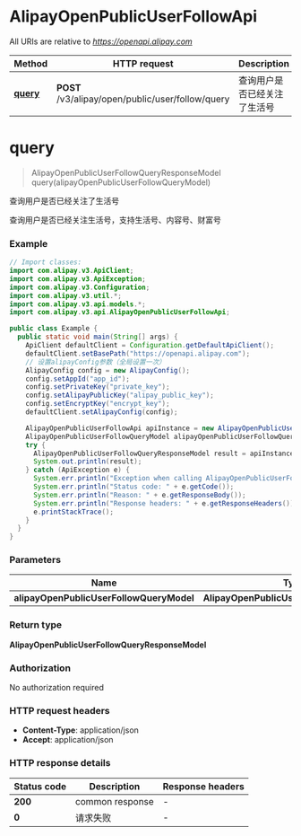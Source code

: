 # AlipayOpenPublicUserFollowApi

All URIs are relative to *https://openapi.alipay.com*

| Method | HTTP request | Description |
|------------- | ------------- | -------------|
| [**query**](AlipayOpenPublicUserFollowApi.md#query) | **POST** /v3/alipay/open/public/user/follow/query | 查询用户是否已经关注了生活号 |


<a name="query"></a>
# **query**
> AlipayOpenPublicUserFollowQueryResponseModel query(alipayOpenPublicUserFollowQueryModel)

查询用户是否已经关注了生活号

查询用户是否已经关注生活号，支持生活号、内容号、财富号

### Example
```java
// Import classes:
import com.alipay.v3.ApiClient;
import com.alipay.v3.ApiException;
import com.alipay.v3.Configuration;
import com.alipay.v3.util.*;
import com.alipay.v3.api.models.*;
import com.alipay.v3.api.AlipayOpenPublicUserFollowApi;

public class Example {
  public static void main(String[] args) {
    ApiClient defaultClient = Configuration.getDefaultApiClient();
    defaultClient.setBasePath("https://openapi.alipay.com");
    // 设置alipayConfig参数（全局设置一次）
    AlipayConfig config = new AlipayConfig();
    config.setAppId("app_id");
    config.setPrivateKey("private_key");
    config.setAlipayPublicKey("alipay_public_key");
    config.setEncryptKey("encrypt_key");
    defaultClient.setAlipayConfig(config);

    AlipayOpenPublicUserFollowApi apiInstance = new AlipayOpenPublicUserFollowApi(defaultClient);
    AlipayOpenPublicUserFollowQueryModel alipayOpenPublicUserFollowQueryModel = new AlipayOpenPublicUserFollowQueryModel(); // AlipayOpenPublicUserFollowQueryModel | 
    try {
      AlipayOpenPublicUserFollowQueryResponseModel result = apiInstance.query(alipayOpenPublicUserFollowQueryModel);
      System.out.println(result);
    } catch (ApiException e) {
      System.err.println("Exception when calling AlipayOpenPublicUserFollowApi#query");
      System.err.println("Status code: " + e.getCode());
      System.err.println("Reason: " + e.getResponseBody());
      System.err.println("Response headers: " + e.getResponseHeaders());
      e.printStackTrace();
    }
  }
}
```

### Parameters

| Name | Type | Description  | Notes |
|------------- | ------------- | ------------- | -------------|
| **alipayOpenPublicUserFollowQueryModel** | **AlipayOpenPublicUserFollowQueryModel**|  | [optional] |

### Return type

**AlipayOpenPublicUserFollowQueryResponseModel**

### Authorization

No authorization required

### HTTP request headers

 - **Content-Type**: application/json
 - **Accept**: application/json

### HTTP response details
| Status code | Description | Response headers |
|-------------|-------------|------------------|
| **200** | common response |  -  |
| **0** | 请求失败 |  -  |

